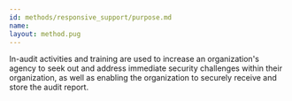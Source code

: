 ```yaml
---
id: methods/responsive_support/purpose.md
name: 
layout: method.pug
---
```


In-audit activities and training are used to increase an organization's agency to seek out and address immediate security challenges within their organization, as well as enabling the organization to securely receive and store the audit report.


